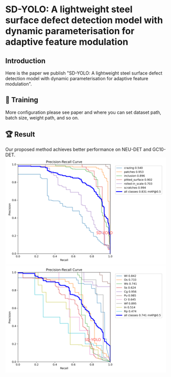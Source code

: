 # SD-YOLO: A lightweight steel surface defect detection model with dynamic parameterisation for adaptive feature modulation
## Introduction
Here is the paper we publish "SD-YOLO: A lightweight steel surface defect detection model with dynamic parameterisation for adaptive feature modulation".

## 🚀 Training
More configuration please see paper and where you can set dataset path, batch size, weight path, and so on.

## :trophy: Result
Our proposed method achieves better performance on NEU-DET and GC10-DET.
<img src="assets/pr1.png">
<img src="assets/pr2.png">
